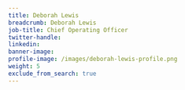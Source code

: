 ```yaml
---
title: Deborah Lewis
breadcrumb: Deborah Lewis
job-title: Chief Operating Officer
twitter-handle:
linkedin:
banner-image:
profile-image: /images/deborah-lewis-profile.png
weight: 5
exclude_from_search: true
---
```

